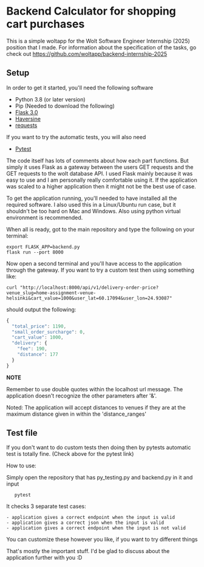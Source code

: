 # Backend Calculator for shopping cart purchases

This is a simple woltapp for the Wolt Software Engineer Internship (2025) position that I made. For information about the specification of the tasks, go check out https://github.com/woltapp/backend-internship-2025

## Setup
In order to get it started, you'll need the following software

- Python 3.8 (or later version)
- Pip (Needed to download the following)
- [Flask 3.0](https://pypi.org/project/Flask/)
- [Haversine](https://pypi.org/project/haversine/) 
- [requests](https://pypi.org/project/requests/)

If you want to try the automatic tests, you will also need

- [Pytest](https://pypi.org/project/pytest/)

The code itself has lots of comments about how each part functions. But simply it uses Flask as a gateway between the users GET requests and the GET requests to the wolt database API. I used Flask mainly because it was easy to use and I am personally really comfortable using it. If the application was scaled to a higher application then it might not be the best use of case.


To get the application running, you'll needed to have installed all the required software. I also used this in a Linux/Ubuntu run case, but it shouldn't be too hard on Mac and Windows. Also using python virtual environment is recommended.

When all is ready, got to the main repository and type the following on your terminal:
 ```
export FLASK_APP=backend.py
flask run --port 8000
 ```

Now open a second terminal and you'll have access to the application through the gateway. If you want to try a custom test then using something like:

 ```
curl "http://localhost:8000/api/v1/delivery-order-price?venue_slug=home-assignment-venue-helsinki&cart_value=1000&user_lat=60.17094&user_lon=24.93087"
 ```
should output the following:
```js
{
  "total_price": 1190,
  "small_order_surcharge": 0,
  "cart_value": 1000,
  "delivery": {
    "fee": 190,
    "distance": 177
  }
}
 ```

**NOTE**

Remember to use double quotes within the localhost url message. The application doesn't recognize the other parameters after '&'.

Noted: The application will accept distances to venues if they are at the maximum distance given in within the 'distance_ranges'

## Test file
If you don't want to do custom tests then doing then by pytests automatic test is totally fine. (Check above for the pytest link) 

How to use:

Simply open the repository that has py_testing.py and backend.py in it and input
 ```
    pytest
 ```
It checks 3 separate test cases:

    - application gives a correct endpoint when the input is valid
    - application gives a correct json when the input is valid
    - application gives a correct endpoint when the input is not valid
    
You can customize these however you like, if you want to try different things

That's mostly the important stuff. I'd be glad to discuss about the application further with you :D
